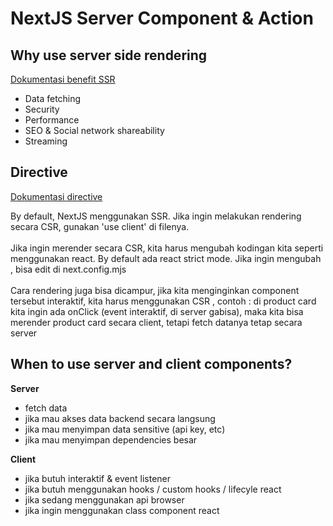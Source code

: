 # NextJS Server Component & Action

## Why use server side rendering
[Dokumentasi benefit SSR](https://nextjs.org/docs/app/building-your-application/rendering/server-components#benefits-of-server-rendering)

- Data fetching
- Security 
- Performance 
- SEO & Social network shareability 
- Streaming

## Directive
[Dokumentasi directive](https://react.dev/reference/rsc/directives)

By default, NextJS menggunakan SSR. Jika ingin melakukan rendering secara CSR, gunakan 'use client' di filenya.
<br>
<br>
Jika ingin merender secara CSR, kita harus mengubah kodingan kita seperti menggunakan react. By default ada react strict mode. Jika ingin mengubah , bisa edit di next.config.mjs
<br>
<br>
Cara rendering juga bisa dicampur, jika kita menginginkan component tersebut interaktif, kita harus menggunakan CSR , contoh : di product card kita ingin ada onClick (event interaktif, di server gabisa), maka kita bisa merender product card secara client, tetapi fetch datanya tetap secara server

## When to use server and client components?
**Server**
- fetch data 
- jika mau akses data backend secara langsung
- jika mau menyimpan data sensitive (api key, etc)
- jika mau menyimpan dependencies besar

**Client**
- jika butuh interaktif & event listener
- jika butuh menggunakan hooks / custom hooks / lifecyle react 
- jika sedang menggunakan api browser
- jika ingin menggunakan class component react